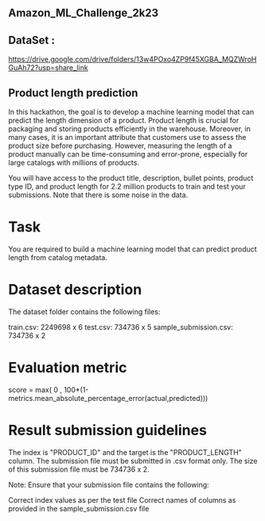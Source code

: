 ## Amazon_ML_Challenge_2k23

## DataSet :

https://drive.google.com/drive/folders/13w4POxo4ZP9f45XGBA_MQZWroHGuAh72?usp=share_link


## Product length prediction

In this hackathon, the goal is to develop a machine learning model that can predict the length dimension of a product. Product length is crucial for packaging and storing products efficiently in the warehouse. Moreover, in many cases, it is an important attribute that customers use to assess the product size before purchasing. However, measuring the length of a product manually can be time-consuming and error-prone, especially for large catalogs with millions of products.

You will have access to the product title, description, bullet points, product type ID, and product length for 2.2 million products to train and test your submissions. Note that there is some noise in the data.

# Task

You are required to build a machine learning model that can predict product length from catalog metadata.

# Dataset description

The dataset folder contains the following files: 

train.csv: 2249698 x 6
test.csv: 734736 x 5
sample_submission.csv: 734736 x 2

# Evaluation metric

score = max( 0 , 100*(1-metrics.mean_absolute_percentage_error(actual,predicted)))

# Result submission guidelines

The index is "PRODUCT_ID" and the target is the "PRODUCT_LENGTH" column. 
The submission file must be submitted in .csv format only.
The size of this submission file must be  734736 x 2.

Note: Ensure that your submission file contains the following:

Correct index values as per the test file
Correct names of columns as provided in the sample_submission.csv file
